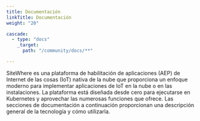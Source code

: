 ```yaml
---
title: Documentación
linkTitle: Documentación
weight: "20"

cascade:
  - type: "docs"
    _target:
      path: "/community/docs/**"

---
```

SiteWhere es una plataforma de habilitación de aplicaciones (AEP) de Internet de las cosas (IoT) nativa de la nube que proporciona un enfoque moderno para implementar aplicaciones de IoT en la nube o en las instalaciones. La plataforma está diseñada desde cero para ejecutarse en Kubernetes y aprovechar las numerosas funciones que ofrece. Las secciones de documentación a continuación proporcionan una descripción general de la tecnología y cómo utilizarla.
